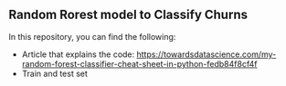 ## Random Rorest model to Classify Churns

In this repository, you can find the following: 
- Article that explains the code: https://towardsdatascience.com/my-random-forest-classifier-cheat-sheet-in-python-fedb84f8cf4f
- Train and test set
